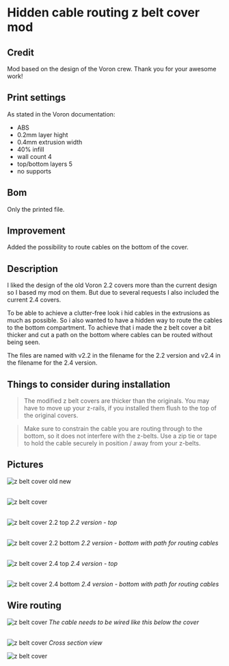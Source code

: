 # Hidden cable routing z belt cover mod
## Credit
Mod based on the design of the Voron crew.
Thank you for your awesome work!
## Print settings
As stated in the Voron documentation:
* ABS
* 0.2mm layer hight
* 0.4mm extrusion width
* 40% infill
* wall count 4
* top/bottom layers 5
* no supports

## Bom
Only the printed file.
## Improvement
Added the possibility to route cables on the bottom of the cover.
## Description
I liked the design of the old Voron 2.2 covers more than the current design so I based my mod on them. But due to several requests I also included the current 2.4 covers.

To be able to achieve a clutter-free look i hid cables in the extrusions as much as possible.
So i also wanted to have a hidden way to route the cables to the bottom compartment. To achieve that i made
the z belt cover a bit thicker and cut a path on the bottom where cables can be routed without being seen.

The files are named with v2.2 in the filename for the 2.2 version and v2.4 in the filename for the 2.4 version.

## Things to consider during installation
> The modified z belt covers are thicker than the originals. You may have to move up your z-rails, if you installed them flush to the top of the original covers.

> Make sure to constrain the cable you are routing through to the bottom, so it does not interfere with the z-belts. Use a zip tie or tape to hold the cable securely in position / away from your z-belts.
## Pictures
![z belt cover old new](img/cable_routing_z_belt_cover_mod.png)
&nbsp;<br/>
&nbsp;<br/>

![z belt cover](img/cable_routing_z_belt_cover_mod_v2.2_img_2.jpg)
&nbsp;<br/>
&nbsp;<br/>

![z belt cover 2.2 top](img/cable_routing_z_belt_cover_mod_v2.2_img_0.png)
*2.2 version - top*
&nbsp;<br/>
&nbsp;<br/>

![z belt cover 2.2 bottom](img/cable_routing_z_belt_cover_mod_v2.2_img_1.png)
*2.2 version - bottom with path for routing cables*
&nbsp;<br/>
&nbsp;<br/>

![z belt cover 2.4 top](img/cable_routing_z_belt_cover_mod_v2.4_img_0.png)
*2.4 version - top*
&nbsp;<br/>
&nbsp;<br/>

![z belt cover 2.4 bottom](img/cable_routing_z_belt_cover_mod_v2.4_img_1.png)
*2.4 version - bottom with path for routing cables*

## Wire routing
![z belt cover](img/cable_routing_z_belt_cover_mod_cable_routing.png)
*The cable needs to be wired like this below the cover*
&nbsp;<br/>
&nbsp;<br/>

![z belt cover](img/cable_routing_z_belt_cover_mod_cross_section_view.png)
*Cross section view*

![z belt cover](img/cable_routing_z_belt_cover_mod_v2.2_img_3.jpg)
&nbsp;<br/>

